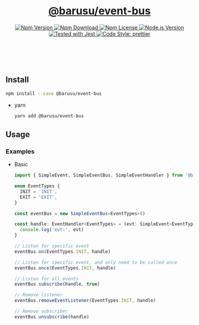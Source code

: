<header>
  <h1 align="center">
    <a href="https://github.com/guanghechen/barusu/tree/master/packages/event-bus#readme">@barusu/event-bus</a>
  </h1>
  <div align="center">
    <a href="https://www.npmjs.com/package/@barusu/event-bus">
      <img
        alt="Npm Version"
        src="https://img.shields.io/npm/v/@barusu/event-bus.svg"
      />
    </a>
    <a href="https://www.npmjs.com/package/@barusu/event-bus">
      <img
        alt="Npm Download"
        src="https://img.shields.io/npm/dm/@barusu/event-bus.svg"
      />
    </a>
    <a href="https://www.npmjs.com/package/@barusu/event-bus">
      <img
        alt="Npm License"
        src="https://img.shields.io/npm/l/@barusu/event-bus.svg"
      />
    </a>
    <a href="https://github.com/nodejs/node">
      <img
        alt="Node.js Version"
        src="https://img.shields.io/node/v/@barusu/event-bus"
      />
    </a>
    <a href="https://github.com/facebook/jest">
      <img
        alt="Tested with Jest"
        src="https://img.shields.io/badge/tested_with-jest-9c465e.svg"
      />
    </a>
    <a href="https://github.com/prettier/prettier">
      <img
        alt="Code Style: prettier"
        src="https://img.shields.io/badge/code_style-prettier-ff69b4.svg?style=flat-square"
      />
    </a>
  </div>
</header>
<br/>


## Install

  ```bash
  npm install --save @barusu/event-bus
  ```

* yarn

  ```bash
  yarn add @barusu/event-bus
  ```

## Usage

### Examples

  * Basic

    ```typescript
    import { SimpleEvent, SimpleEventBus, SimpleEventHandler } from '@barusu/event-bus'

    enum EventTypes {
      INIT = 'INIT',
      EXIT = 'EXIT',
    }

    const eventBus = new SimpleEventBus<EventTypes>()

    const handle: EventHandler<EventTypes> = (evt: SimpleEvent<EventTypes>) => {
      console.log('evt:', evt)
    }

    // Listen for specific event
    eventBus.on(EventTypes.INIT, handle)

    // Listen for specific event, and only need to be called once
    eventBus.once(EventTypes.INIT, handle)

    // Listen for all events
    eventBus.subscribe(handle, true)

    // Remove listener
    eventBus.removeEventListener(EventTypes.INIT, handle)

    // Remove subscriber
    eventBus.unsubscribe(handle)
    ```

